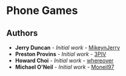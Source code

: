 # Phone Games

## Authors

* **Jerry Duncan** - *Initial work* - [MikeynJerry](https://github.com/MikeynJerry)
* **Preston Provins** - *Initial work* - [3PIV](https://github.com/3PIV)
* **Howard Choi** - *Initial work* - [whereover](https://github.com/whereover)
* **Michael O'Neil** - *Initial work* - [Moneil97](https://github.com/Moneil97)
